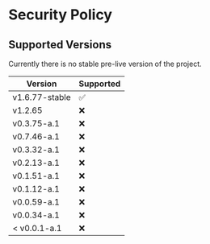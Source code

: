 # Security Policy

## Supported Versions

Currently there is no stable pre-live version of the project.

| Version | Supported          |
| ------- | ------------------ |
| v1.6.77-stable   | :white_check_mark: |
| v1.2.65   | :x: |
| v0.3.75-a.1   | :x: |
| v0.7.46-a.1   | :x: |
| v0.3.32-a.1   | :x: |
| v0.2.13-a.1   | :x: |
| v0.1.51-a.1   | :x: |
| v0.1.12-a.1   | :x: |
| v0.0.59-a.1   | :x: |
| v0.0.34-a.1   | :x: |
| < v0.0.1-a.1  | :x: |